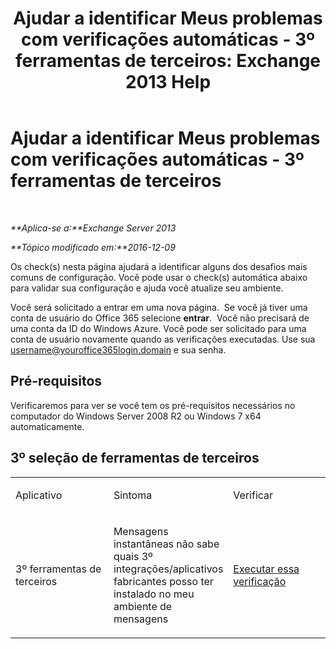 ﻿---
title: 'Ajudar a identificar Meus problemas com verificações automáticas - 3º ferramentas de terceiros: Exchange 2013 Help'
TOCTitle: Ajudar a identificar Meus problemas com verificações automáticas - 3º ferramentas de terceiros
ms:assetid: 83b71e35-892e-44e3-9fce-c608b49bbc61
ms:mtpsurl: https://technet.microsoft.com/pt-br/library/Dn793974(v=EXCHG.150)
ms:contentKeyID: 62633041
ms.date: 05/22/2018
mtps_version: v=EXCHG.150
ms.translationtype: MT
---

# Ajudar a identificar Meus problemas com verificações automáticas - 3º ferramentas de terceiros

 

_**Aplica-se a:**Exchange Server 2013_

_**Tópico modificado em:**2016-12-09_

Os check(s) nesta página ajudará a identificar alguns dos desafios mais comuns de configuração. Você pode usar o check(s) automática abaixo para validar sua configuração e ajuda você atualize seu ambiente.

Você será solicitado a entrar em uma nova página.  Se você já tiver uma conta de usuário do Office 365 selecione **entrar**.  Você não precisará de uma conta da ID do Windows Azure. Você pode ser solicitado para uma conta de usuário novamente quando as verificações executadas. Use sua username@youroffice365login.domain e sua senha.

## Pré-requisitos

Verificaremos para ver se você tem os pré-requisitos necessários no computador do Windows Server 2008 R2 ou Windows 7 x64 automaticamente.

## 3º seleção de ferramentas de terceiros


<table>
<colgroup>
<col style="width: 33%" />
<col style="width: 33%" />
<col style="width: 33%" />
</colgroup>
<tbody>
<tr class="odd">
<td><p>Aplicativo</p></td>
<td><p>Sintoma</p></td>
<td><p>Verificar</p></td>
</tr>
<tr class="even">
<td><p>3º ferramentas de terceiros</p></td>
<td><p>Mensagens instantâneas não sabe quais 3º integrações/aplicativos fabricantes posso ter instalado no meu ambiente de mensagens</p></td>
<td><p><a href="https://go.microsoft.com/?linkid=9834907">Executar essa verificação</a></p></td>
</tr>
</tbody>
</table>

